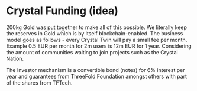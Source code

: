 # Crystal Funding (idea)

200kg Gold was put together to make all of this possible. We literally keep the reserves in Gold which is by itself blockchain-enabled. 
The business model goes as follows - every Crystal Twin will pay a small fee per month. Example 0.5 EUR per month for 2m users is 12m EUR for 1 year. Considering the amount of communities waiting to join projects such as the Crystal Nation. 

The Investor mechanism is a convertible bond (notes) for 6% interest per year and guarantees from ThreeFold Foundation amongst others with part of the shares from TFTech.

